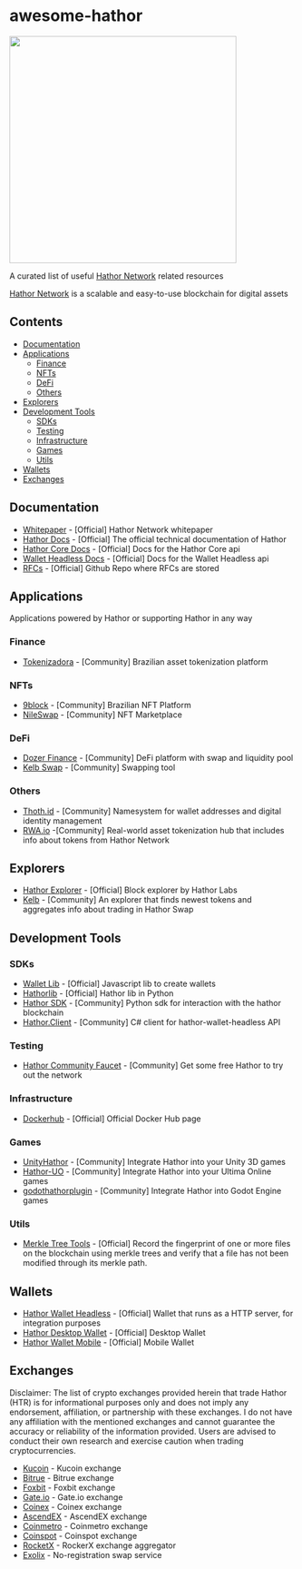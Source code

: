 # awesome-hathor

<img src="https://user-images.githubusercontent.com/5041650/139364058-45dd0c0a-8067-4ec8-bdca-7574cf08ae62.png" width="400" />

A curated list of useful [Hathor Network](https://hathor.network/) related resources

[Hathor Network](https://hathor.network/) is a scalable and easy-to-use blockchain for digital assets

## Contents <!-- omit in toc -->

- [Documentation](#documentation)
- [Applications](#applications)
  - [Finance](#finance)
  - [NFTs](#nfts)
  - [DeFi](#defi)
  - [Others](#others)
- [Explorers](#explorers)
- [Development Tools](#development-tools)
  - [SDKs](#sdks)
  - [Testing](#testing)
  - [Infrastructure](#infrastructure)
  - [Games](#games)
  - [Utils](#utils)
- [Wallets](#wallets)
- [Exchanges](#exchanges)

## Documentation

- [Whitepaper](https://s3.amazonaws.com/hathor-public-files/hathor-white-paper.pdf) - [Official] Hathor Network whitepaper
- [Hathor Docs](https://docs.hathor.network/) - [Official] The official technical documentation of Hathor
- [Hathor Core Docs](https://core-api.docs.hathor.network/) - [Official] Docs for the Hathor Core api
- [Wallet Headless Docs](https://wallet-headless.docs.hathor.network/) - [Official] Docs for the Wallet Headless api
- [RFCs](https://github.com/HathorNetwork/rfcs) - [Official] Github Repo where RFCs are stored

## Applications

Applications powered by Hathor or supporting Hathor in any way

### Finance

- [Tokenizadora](https://tokenizadora.com.br/) - [Community] Brazilian asset tokenization platform

### NFTs

- [9block](https://9block.com.br/) - [Community] Brazilian NFT Platform
- [NileSwap](https://nileswap.com/) - [Community] NFT Marketplace

### DeFi

- [Dozer Finance](https://dozer.finance/) - [Community] DeFi platform with swap and liquidity pool
- [Kelb Swap](https://kelbswap.com/) - [Community] Swapping tool

### Others

- [Thoth.id](https://thoth.id/) - [Community] Namesystem for wallet addresses and digital identity management
- [RWA.io](https://www.rwa.io/) -[Community] Real-world asset tokenization hub that includes info about tokens from Hathor Network

## Explorers

- [Hathor Explorer](https://explorer.hathor.network/) - [Official] Block explorer by Hathor Labs
- [Kelb](https://kelbcoin.com/) - [Community] An explorer that finds newest tokens and aggregates info about trading in Hathor Swap

## Development Tools

### SDKs

- [Wallet Lib](https://github.com/HathorNetwork/hathor-wallet-lib) - [Official] Javascript lib to create wallets
- [Hathorlib](https://github.com/HathorNetwork/python-hathorlib) - [Official] Hathor lib in Python
- [Hathor SDK](https://github.com/Tall1n/hathor-sdk) - [Community] Python sdk for interaction with the hathor blockchain
- [Hathor.Client](https://github.com/michielpost/Hathor.Client) - [Community] C# client for hathor-wallet-headless API

### Testing

- [Hathor Community Faucet](https://www.gethathor.com/) - [Community] Get some free Hathor to try out the network

### Infrastructure

- [Dockerhub](https://hub.docker.com/u/hathornetwork) - [Official] Official Docker Hub page

### Games

- [UnityHathor](https://github.com/mbnunes/UnityHathor) - [Community] Integrate Hathor into your Unity 3D games
- [Hathor-UO](https://github.com/mbnunes/hathor-uo) - [Community] Integrate Hathor into your Ultima Online games
- [godothathorplugin](https://github.com/mbnunes/godothathorplugin) - [Community] Integrate Hathor into Godot Engine games

### Utils

- [Merkle Tree Tools](https://github.com/HathorNetwork/merkle-tree-tools) - [Official] Record the fingerprint of one or more files on the blockchain using merkle trees and verify that a file has not been modified through its merkle path.

## Wallets

- [Hathor Wallet Headless](https://github.com/HathorNetwork/hathor-wallet-headless) - [Official] Wallet that runs as a HTTP server, for integration purposes
- [Hathor Desktop Wallet](https://github.com/HathorNetwork/hathor-wallet) - [Official] Desktop Wallet
- [Hathor Wallet Mobile](https://github.com/HathorNetwork/hathor-wallet-mobile) - [Official] Mobile Wallet

## Exchanges

Disclaimer: The list of crypto exchanges provided herein that trade Hathor (HTR) is for informational purposes only and does not imply any endorsement, affiliation, or partnership with these exchanges. I do not have any affiliation with the mentioned exchanges and cannot guarantee the accuracy or reliability of the information provided. Users are advised to conduct their own research and exercise caution when trading cryptocurrencies.

- [Kucoin](https://www.kucoin.com/trade/HTR-USDT) - Kucoin exchange
- [Bitrue](https://www.bitrue.com/trade/htr_usdt) - Bitrue exchange
- [Foxbit](https://app.foxbit.com.br/terminal/htrbrl) - Foxbit exchange
- [Gate.io](https://www.gate.io/trade/HTR_USDT) - Gate.io exchange
- [Coinex](https://www.coinex.com/en/exchange/htr-usdt) - Coinex exchange
- [AscendEX](https://ascendex.com/en/cashtrade-spottrading/usdt/htr) - AscendEX exchange
- [Coinmetro](https://coinmetro.com/price/htr) - Coinmetro exchange
- [Coinspot](https://www.coinspot.com.au/buy/htr) - Coinspot exchange
- [RocketX](https://www.rocketx.exchange/) - RockerX exchange aggregator
- [Exolix](https://exolix.com/) - No-registration swap service
